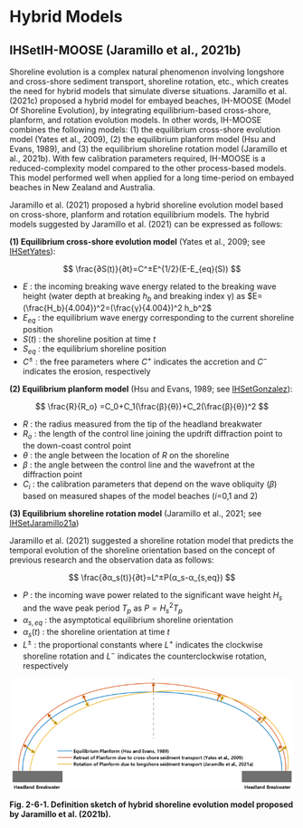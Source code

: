 # Hybrid Models

## IHSetIH-MOOSE (Jaramillo et al., 2021b)

Shoreline evolution is a complex natural phenomenon involving longshore and cross-shore sediment transport, shoreline rotation, etc., which creates the need for hybrid models that simulate diverse situations. Jaramillo et al. (2021c) proposed a hybrid model for embayed beaches, IH-MOOSE (Model Of Shoreline Evolution), by integrating equilibrium-based cross-shore, planform, and rotation evolution models. In other words, IH-MOOSE combines the following models: (1) the equilibrium cross-shore evolution model (Yates et al., 2009), (2) the equilibrium planform model (Hsu and Evans, 1989), and (3) the equilibrium shoreline rotation model (Jaramillo et al., 2021b). With few calibration parameters required, IH-MOOSE is a reduced-complexity model compared to the other process-based models. This model performed well when applied for a long time-period on embayed beaches in New Zealand and Australia.

Jaramillo et al. (2021) proposed a hybrid shoreline evolution model based on cross-shore, planform and rotation equilibrium models. The hybrid models suggested by Jaramillo et al. (2021) can be expressed as follows:

**(1) Equilibrium cross-shore evolution model** (Yates et al., 2009; see [IHSetYates](ebsem_cross.md#ihsetyates-yates-et-al-2009)):

$$
\frac{∂S(t)}{∂t}=C^±E^{1/2}(E-E_{eq}(S))
$$

- $E$ : the incoming breaking wave energy related to the breaking wave height (water depth at breaking $h_b$ and breaking index γ) as $E=(\frac{H_b}{4.004})^2=(\frac{γ}{4.004})^2 h_b^2$
- $E_{eq}$ : the equilibrium wave energy corresponding to the current shoreline position
- $S(t)$ : the shoreline position at time $t$
- $S_{eq}$ : the equilibrium shoreline position
- $C^±$ : the free parameters where $C^+$ indicates the accretion and $C^-$ indicates the erosion, respectively

**(2) Equilibrium planform model** (Hsu and Evans, 1989; see [IHSetGonzalez](equilibrium_planform.md#ihsetgonzalez-hsu-and-evans-1989-gonzalez-and-medina-2001)):

$$
\frac{R}{R_o} =C_0+C_1(\frac{β}{θ})+C_2(\frac{β}{θ})^2
$$

- $R$ : the radius measured from the tip of the headland breakwater
- $R_o$ : the length of the control line joining the updrift diffraction point to the down-coast control point
- $θ$ : the angle between the location of $R$ on the shoreline 
- $β$ : the angle between the control line and the wavefront at the diffraction point
- $C_i$ : the calibration parameters that depend on the wave obliquity ($β$) based on measured shapes of the model beaches ($i$=0,1 and 2)

**(3) Equilibrium shoreline rotation model** (Jaramillo et al., 2021; see [IHSetJaramillo21a](ebsem_long.md#ihsetjaramillo21a-jaramillo-et-al-2021a))

Jaramillo et al. (2021) suggested a shoreline rotation model that predicts the temporal evolution of the shoreline orientation based on the concept of previous research and the observation data as follows:

$$
\frac{∂α_s(t)}{∂t}=L^±P(α_s-α_{s,eq})
$$

- $P$ : the incoming wave power related to the significant wave height $H_s$ and the wave peak period $T_p$ as $P=H_s^2T_p$
- $α_{s,eq}$ : the asymptotical equilibrium shoreline orientation
- $α_s(t)$ : the shoreline orientation at time $t$
- $L^±$ : the proportional constants where $L^+$ indicates the clockwise shoreline rotation and $L^-$ indicates the counterclockwise rotation, respectively

![Fig. 2_6_1](images/Figure2_6_1.png)

**Fig. 2-6-1. Definition sketch of hybrid shoreline evolution model proposed by Jaramillo et al. (2021b).**